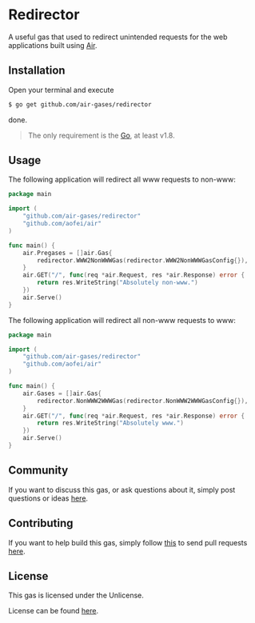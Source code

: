 # Redirector

A useful gas that used to redirect unintended requests for the web applications
built using [Air](https://github.com/aofei/air).

## Installation

Open your terminal and execute

```bash
$ go get github.com/air-gases/redirector
```

done.

> The only requirement is the [Go](https://golang.org), at least v1.8.

## Usage

The following application will redirect all www requests to non-www:

```go
package main

import (
	"github.com/air-gases/redirector"
	"github.com/aofei/air"
)

func main() {
	air.Pregases = []air.Gas{
		redirector.WWW2NonWWWGas(redirector.WWW2NonWWWGasConfig{}),
	}
	air.GET("/", func(req *air.Request, res *air.Response) error {
		return res.WriteString("Absolutely non-www.")
	})
	air.Serve()
}
```

The following application will redirect all non-www requests to www:

```go
package main

import (
	"github.com/air-gases/redirector"
	"github.com/aofei/air"
)

func main() {
	air.Gases = []air.Gas{
		redirector.NonWWW2WWWGas(redirector.NonWWW2WWWGasConfig{}),
	}
	air.GET("/", func(req *air.Request, res *air.Response) error {
		return res.WriteString("Absolutely www.")
	})
	air.Serve()
}
```

## Community

If you want to discuss this gas, or ask questions about it, simply post
questions or ideas [here](https://github.com/air-gases/redirector/issues).

## Contributing

If you want to help build this gas, simply follow
[this](https://github.com/air-gases/redirector/wiki/Contributing) to send pull
requests [here](https://github.com/air-gases/redirector/pulls).

## License

This gas is licensed under the Unlicense.

License can be found [here](LICENSE).
